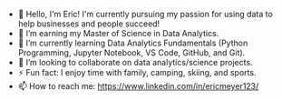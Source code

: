 - 👋 Hello, I'm Eric! I'm currently pursuing my passion for using data to help businesses and people succeed!
- 🔭 I’m earning my Master of Science in Data Analytics.
- 🌱 I’m currently learning Data Analytics Fundamentals (Python Programming, Jupyter Notebook, VS Code, GitHub, and Git).
- 👯 I’m looking to collaborate on data analytics/science projects.
- ⚡ Fun fact: I enjoy time with family, camping, skiing, and sports.
- 📫 How to reach me: https://www.linkedin.com/in/ericmeyer123/
